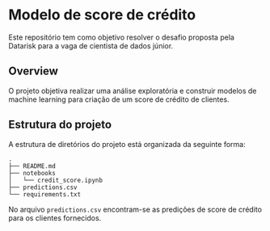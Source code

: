 # Modelo de score de crédito

Este repositório tem como objetivo resolver o desafio proposta pela Datarisk para a vaga de cientista de dados júnior.

## Overview
O projeto objetiva realizar uma análise exploratória e construir modelos de machine learning para criação de um score de crédito de clientes.

## Estrutura do projeto
A estrutura de diretórios do projeto está organizada da seguinte forma:
```
.
├── README.md
├── notebooks
│   └── credit_score.ipynb
├── predictions.csv
└── requirements.txt
```

No arquivo `predictions.csv` encontram-se as predições de score de crédito para os clientes fornecidos.